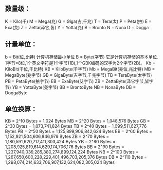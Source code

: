 <!---
markmeta_author: wongoo
markmeta_date: 2014-09-02 09:24:52+00:00
excerpt: 计算机存储计量单位KB/MB/GB/TB/PB/EB/ZB/YB/BB/NB/DB
slug: computer-unit-kbmbgbtbpbebzbybbbnbdb
markmeta_title: 计算机存储计量单位KB/MB/GB/TB/PB/EB/ZB/YB/BB/NB/DB
wordpress_id: 637
markmeta_categories: Knowledge
-->

数量级：
-----------------
K  = Kilo(千)
M  = Mega(兆)
G  = Giga(吉,千兆)
T  = Tera(太)
P  = Peta(拍)
E  = Exa(艾)
Z  = Zetta(泽它,皆)
Y  = Yotta(尧)
B  = Bronto
N  = Nona
D  = Dogga

计量单位：
--------------------
b  = Bit(位,比特) 计算机存储最小单位
B  = Byte(字节) 它是计算机存储的基本单位. 1字节=8位,1个英文字符是1个字节(1B),1个GBK编码的汉字为2个字节(2B)。
Kb = KiloBit(千位,千比特)
KB = KiloByte(千字节)
Mb = MegaBit(兆位,兆比特)
MB = MegaByte(兆字节)
GB = GigaByte(吉字节,千兆字节)
TB = TeraByte(太字节)
PB = PetaByte(拍字节)
EB = ExaByte(艾字节)
ZB = ZettaByte(泽它字节,皆字节)
YB = YottaByte(尧字节)
BB = BrontoByte
NB = NonaByte
DB = DoggaByte

单位换算：
--------------------
KB = 2^10 Bytes  = 1,024 Bytes
MB = 2^20 Bytes  = 1,048,576 Bytes
GB = 2^30 Bytes  = 1,073,741,824 Bytes
TB = 2^40 Bytes  = 1,099,511,627,776 Bytes
PB = 2^50 Bytes  = 1,125,899,906,842,624 Bytes
EB = 2^60 Bytes  = 1,152,921,504,606,846,976 Bytes
ZB = 2^70 Bytes  = 1,180,591,620,717,411,303,424 Bytes
YB = 2^80 Bytes  = 1,208,925,819,614,629,174,706,176 Bytes
BB = 2^90 Bytes  = 1,237,940,039,285,380,274,899,124,224 Bytes
NB = 2^100 Bytes = 1,267,650,600,228,229,401,496,703,205,376 Bytes
DB = 2^110 Bytes = 1,298,074,214,633,706,907,132,624,082,305,024 Bytes
